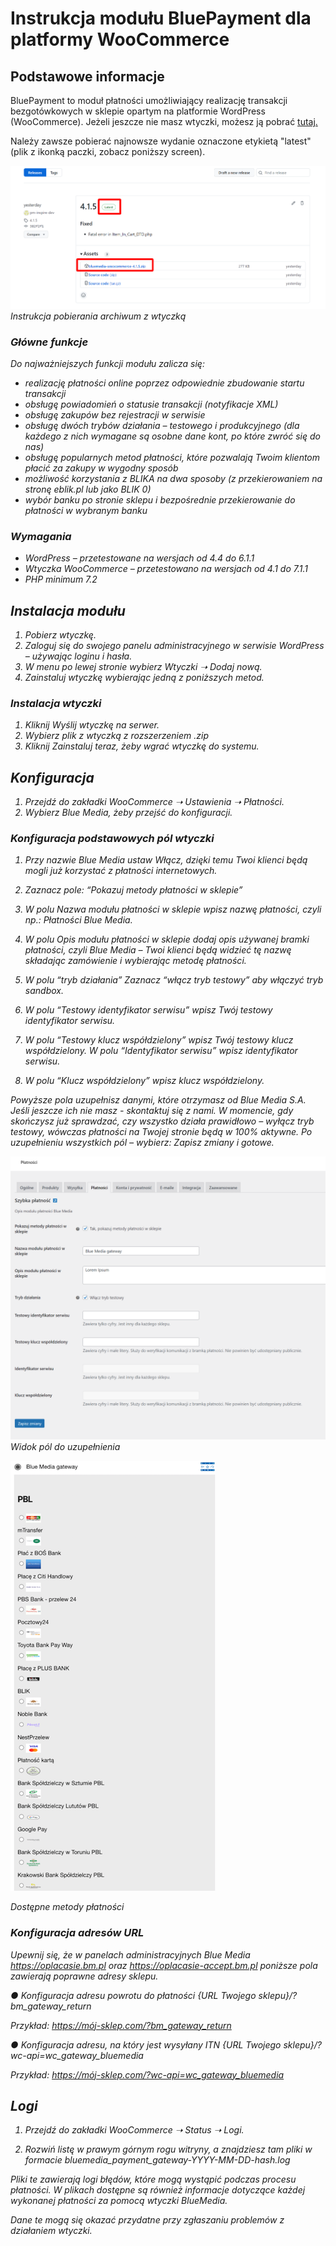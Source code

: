 # Instrukcja modułu BluePayment dla platformy WooCommerce

## Podstawowe informacje

BluePayment to moduł płatności umożliwiający realizację transakcji bezgotówkowych w sklepie opartym na platformie WordPress (WooCommerce). Jeżeli jeszcze nie masz wtyczki, możesz ją pobrać [tutaj.](https://github.com/bluepayment-plugin/bluemedia-payment-gateway-for-woocommerce/releases)

Należy zawsze pobierać najnowsze wydanie oznaczone etykietą "latest" (plik z ikonką paczki, zobacz poniższy screen).

![Instrukcja pobierania archiwum z wtyczką](/assets/img/screenshot_3.png)
<em>Instrukcja pobierania archiwum z wtyczką<em>


### Główne funkcje

Do najważniejszych funkcji modułu zalicza się:
- realizację płatności online poprzez odpowiednie zbudowanie startu transakcji
- obsługę powiadomień o statusie transakcji (notyfikacje XML)
- obsługę zakupów bez rejestracji w serwisie
- obsługę dwóch trybów działania – testowego i produkcyjnego (dla każdego z nich wymagane są osobne dane kont, po które zwróć się do nas)
- obsługę popularnych metod płatności, które pozwalają Twoim klientom płacić za zakupy w wygodny sposób
- możliwość korzystania z BLIKA na dwa sposoby (z przekierowaniem na stronę eblik.pl lub jako BLIK 0)
- wybór banku po stronie sklepu i bezpośrednie przekierowanie do płatności w wybranym banku

### Wymagania

- WordPress – przetestowane na wersjach od 4.4 do 6.1.1
- Wtyczka WooCommerce – przetestowano na wersjach od 4.1 do 7.1.1
- PHP minimum 7.2

## Instalacja modułu
1. Pobierz wtyczkę.
2. Zaloguj się do swojego panelu administracyjnego w serwisie WordPress – używając loginu i hasła.
3. W menu po lewej stronie wybierz Wtyczki ➝ Dodaj nową.
4. Zainstaluj wtyczkę wybierając jedną z poniższych metod.

### Instalacja wtyczki

1. Kliknij Wyślij wtyczkę na serwer.
2. Wybierz plik z wtyczką z rozszerzeniem .zip
3. Kliknij Zainstaluj teraz, żeby wgrać wtyczkę do systemu.

## Konfiguracja

1. Przejdź do zakładki WooCommerce ➝ Ustawienia ➝ Płatności.
2. Wybierz Blue Media, żeby przejść do konfiguracji.

### Konfiguracja podstawowych pól wtyczki

1.	Przy nazwie Blue Media ustaw Włącz, dzięki temu Twoi klienci będą mogli już korzystać z płatności internetowych.
2.	Zaznacz pole: “Pokazuj metody płatności w sklepie”
3.	W polu Nazwa modułu płatności w sklepie wpisz nazwę płatności, czyli np.: Płatności Blue Media.

4.	W polu Opis modułu płatności w sklepie dodaj opis używanej bramki płatności, czyli Blue Media – Twoi klienci będą widzieć tę nazwę składając zamówienie i wybierając metodę płatności.
5.	W polu “tryb działania” Zaznacz “włącz tryb testowy” aby włączyć tryb sandbox.

6.	W polu “Testowy identyfikator serwisu” wpisz Twój testowy identyfikator serwisu.

7.	W polu “Testowy klucz współdzielony” wpisz Twój testowy klucz współdzielony.
      W polu “Identyfikator serwisu” wpisz identyfikator serwisu.
8.	W polu “Klucz współdzielony” wpisz klucz współdzielony.

Powyższe pola uzupełnisz danymi, które otrzymasz od Blue Media S.A. Jeśli jeszcze ich nie masz - skontaktuj się z nami.
W momencie, gdy skończysz już sprawdzać, czy wszystko działa prawidłowo – wyłącz tryb testowy, wówczas płatności na Twojej stronie będą w 100% aktywne.
Po uzupełnieniu wszystkich pól – wybierz: Zapisz zmiany i gotowe.

![Widok pól do uzupełnienia](/assets/img/screenshot_1.png)
<em>Widok pól do uzupełnienia<em>


![Dostępne metody płatności](/assets/img/screenshot_2.png)

<em>Dostępne metody płatności</em>

### Konfiguracja adresów URL

Upewnij się, że w panelach administracyjnych Blue Media https://oplacasie.bm.pl oraz https://oplacasie-accept.bm.pl poniższe pola zawierają poprawne adresy sklepu.

●	Konfiguracja adresu powrotu do płatności
{URL Twojego sklepu}/?bm_gateway_return

Przykład: https://mój-sklep.com/?bm_gateway_return

●	Konfiguracja adresu, na który jest wysyłany ITN
{URL Twojego sklepu}/?wc-api=wc_gateway_bluemedia

Przykład: https://mój-sklep.com/?wc-api=wc_gateway_bluemedia

## Logi

1.	Przejdź do zakładki WooCommerce ➝ Status ➝ Logi.

2.	Rozwiń listę w prawym górnym rogu witryny, a znajdziesz tam pliki w formacie bluemedia_payment_gateway-YYYY-MM-DD-hash.log

Pliki te zawierają logi błędów, które mogą wystąpić podczas procesu płatności. W plikach dostępne są również informacje dotyczące każdej wykonanej płatności za pomocą wtyczki BlueMedia.

Dane te mogą się okazać przydatne przy zgłaszaniu problemów z działaniem wtyczki. 
